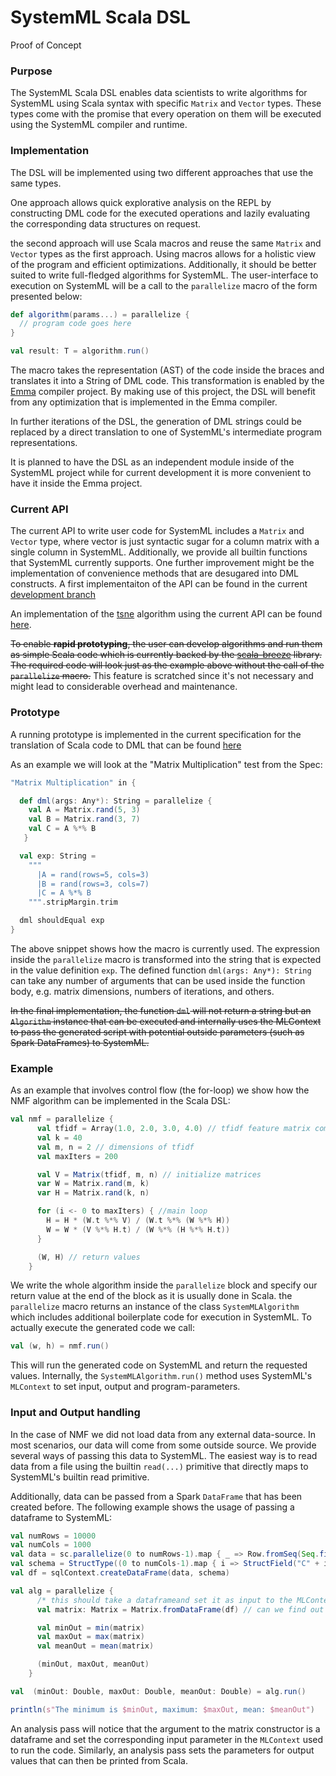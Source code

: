 # SystemML Scala DSL
Proof of Concept

### Purpose

The SystemML Scala DSL enables data scientists to write algorithms for SystemML
using Scala syntax with specific `Matrix` and `Vector` types. These types come with the promise that every operation on them will be executed using the SystemML compiler and runtime.

### Implementation

The DSL will be implemented using two different approaches that use the same types.

One approach allows quick explorative analysis on the REPL by constructing DML code for the executed operations and lazily evaluating the corresponding data structures on request.

the second approach will use Scala macros and reuse the same `Matrix` and `Vector` types as the first approach. Using macros allows for a holistic view of the program and efficient optimizations. Additionally, it should be better suited to write full-fledged algorithms for SystemML. The user-interface to execution on SystemML will be a call to the `parallelize` macro of the form presented below:

```Scala
def algorithm(params...) = parallelize {
  // program code goes here
}

val result: T = algorithm.run()
```

The macro takes the representation (AST) of the code inside the braces and translates it into a String of DML code.
This transformation is enabled by the [Emma]() compiler project. By making use of this project, the DSL will benefit from any optimization that is implemented in the Emma compiler.

In further iterations of the DSL, the generation of DML strings could be replaced by a direct translation to one of SystemML's intermediate program representations.

It is planned to have the DSL as an independent module inside of the SystemML project while for current development it is more convenient to have it inside the Emma project.

### Current API

The current API to write user code for SystemML includes a `Matrix` and `Vector` type, where vector is just syntactic sugar for a column matrix with a single column in SystemML.
Additionally, we provide all builtin functions that SystemML currently supports. One further improvement might be the implementation of convenience methods that are desugared into DML constructs.
A first implementaiton of the API can be found in the current [development branch](https://github.com/fschueler/emma/tree/sysml-dsl/emma-sysml-dsl/src/main/scala/eu/stratosphere/emma/sysml/api)

An implementation of the [tsne](https://en.wikipedia.org/wiki/T-distributed_stochastic_neighbor_embedding) algorithm using the current API can be found [here](https://github.com/fschueler/emma/blob/sysml-dsl/emma-sysml-dsl/src/main/scala/eu/stratosphere/emma/sysml/examples/TSNE.scala).

~~To enable **rapid prototyping**, the user can develop algorithms and run them as simple Scala code which is currently backed by the [scala-breeze](https://github.com/scalanlp/breeze) library. The required code will look just as the example above without the call of the `parallelize` macro.~~ This feature is scratched since it's not necessary and might lead to considerable overhead and maintenance.

### Prototype

A running prototype is implemented in the current specification for the translation of Scala code to DML that can be found [here](https://github.com/fschueler/emma/blob/sysml-dsl/emma-sysml-dsl/src/test/scala/eu/stratosphere/emma/sysml/macros/RewriteMacrosSpec.scala)

As an example we will look at the "Matrix Multiplication" test from the Spec:

```Scala
"Matrix Multiplication" in {

  def dml(args: Any*): String = parallelize {
    val A = Matrix.rand(5, 3)
    val B = Matrix.rand(3, 7)
    val C = A %*% B
   }

  val exp: String =
    """
      |A = rand(rows=5, cols=3)
      |B = rand(rows=3, cols=7)
      |C = A %*% B
    """.stripMargin.trim

  dml shouldEqual exp
}
```
The above snippet shows how the macro is currently used. The expression inside the `parallelize` macro is transformed into the string that is expected in the value definition `exp`.
The defined function `dml(args: Any*): String` can take any number of arguments that can be used inside the function body, e.g. matrix dimensions, numbers of iterations, and others.

~~In the final implementation, the function `dml` will not return a string but an `Algorithm` instance that can be executed and internally uses the MLContext to pass the generated script with potential outside parameters (such as Spark DataFrames) to SystemML.~~

### Example

As an example that involves control flow (the for-loop) we show how the NMF algorithm can be implemented in the Scala DSL:

```Scala
val nmf = parallelize {
      val tfidf = Array(1.0, 2.0, 3.0, 4.0) // tfidf feature matrix coming from somewhere
      val k = 40
      val m, n = 2 // dimensions of tfidf
      val maxIters = 200

      val V = Matrix(tfidf, m, n) // initialize matrices
      var W = Matrix.rand(m, k)
      var H = Matrix.rand(k, n)

      for (i <- 0 to maxIters) { //main loop
        H = H * (W.t %*% V) / (W.t %*% (W %*% H))
        W = W * (V %*% H.t) / (W %*% (H %*% H.t))
      }

      (W, H) // return values
    }
```
We write the whole algorithm inside the `parallelize` block and specify our return value at the end of the block as it is usually done in Scala. the `parallelize` macro returns an instance of the class `SystemMLAlgorithm` which includes additional boilerplate code for execution in SystemML. To actually execute the generated code we call:

```Scala
val (w, h) = nmf.run()
```

This will run the generated code on SystemML and return the requested values. Internally, the `SystemMLAlgorithm.run()` method uses SystemML's `MLContext` to set input, output and program-parameters.

### Input and Output handling

In the case of NMF we did not load data from any external data-source. In most scenarios, our data will come from some outside source. We provide several ways of passing this data to SystemML. The easiest way is to read data from a file using the builtin `read(...)` primitive that directly maps to SystemML's builtin read primitive.

Additionally, data can be passed from a Spark `DataFrame` that has been created before. The following example shows the usage of passing a dataframe to SystemML:

```Scala
val numRows = 10000
val numCols = 1000
val data = sc.parallelize(0 to numRows-1).map { _ => Row.fromSeq(Seq.fill(numCols)(Random.nextDouble)) }
val schema = StructType((0 to numCols-1).map { i => StructField("C" + i, DoubleType, true) } )
val df = sqlContext.createDataFrame(data, schema)

val alg = parallelize {
      /* this should take a dataframeand set it as input to the MLContext */
      val matrix: Matrix = Matrix.fromDataFrame(df) // can we find out the metadata?

      val minOut = min(matrix)
      val maxOut = max(matrix)
      val meanOut = mean(matrix)

      (minOut, maxOut, meanOut)
    }

val  (minOut: Double, maxOut: Double, meanOut: Double) = alg.run()

println(s"The minimum is $minOut, maximum: $maxOut, mean: $meanOut")
```

An analysis pass will notice that the argument to the matrix constructor is a dataframe and set the corresponding input parameter in the `MLContext` used to run the code. Similarly, an analysis pass sets the parameters for output values that can then be printed from Scala.
